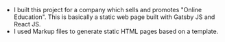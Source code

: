 - I built this project for a company which sells and promotes "Online Education". This is basically a static web page built with Gatsby JS and React JS.
- I used Markup files to generate static HTML pages based on a template.
